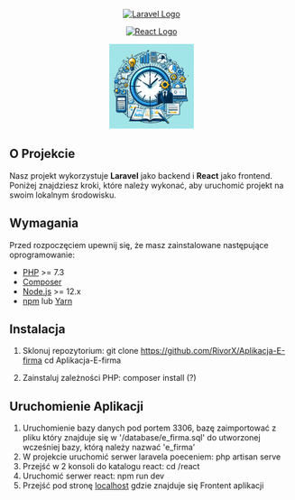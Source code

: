<p align="center"><a href="https://laravel.com" target="_blank"><img src="https://raw.githubusercontent.com/laravel/art/master/logo-lockup/5%20SVG/2%20CMYK/1%20Full%20Color/laravel-logolockup-cmyk-red.svg" width="400" alt="Laravel Logo"></a></p>
<p align="center"><a href="https://reactjs.org/" target="_blank"><img src="https://upload.wikimedia.org/wikipedia/commons/a/a7/React-icon.svg" width="150" alt="React Logo"></a></p>

<p align="center"><img src="react\public\logo.jpg" width="150" alt="E-Firma Logo"></a></p>

## O Projekcie

Nasz projekt wykorzystuje **Laravel** jako backend i **React** jako frontend. Poniżej znajdziesz kroki, które należy wykonać, aby uruchomić projekt na swoim lokalnym środowisku.

## Wymagania

Przed rozpoczęciem upewnij się, że masz zainstalowane następujące oprogramowanie:

- [PHP](https://www.php.net/) >= 7.3
- [Composer](https://getcomposer.org/)
- [Node.js](https://nodejs.org/) >= 12.x
- [npm](https://www.npmjs.com/) lub [Yarn](https://yarnpkg.com/)

## Instalacja

1. Sklonuj repozytorium:
   git clone https://github.com/RivorX/Aplikacja-E-firma
   cd Aplikacja-E-firma

2. Zainstaluj zależności PHP:
    composer install (?)


## Uruchomienie Aplikacji

1. Uruchomienie bazy danych pod portem 3306, bazę zaimportować z pliku który znajduje się w '/database/e_firma.sql' do utworzonej wcześniej bazy, którą należy nazwać 'e_firma'
2. W projekcie uruchomić serwer laravela poeceniem: php artisan serve
3. Przejść w 2 konsoli do katalogu react: cd /react
4. Uruchomić serwer react: npm run dev
5. Przejść pod stronę [localhost](http://localhost:3000) gdzie znajduje się Frontent aplikacji